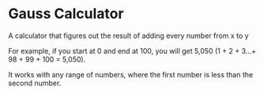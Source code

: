 # Gauss Calculator
A calculator that figures out the result of adding every number from x to y

For example, if you start at 0 and end at 100, you will get 5,050 (1 + 2 + 3...+ 98 + 99 + 100 = 5,050).

It works with any range of numbers, where the first number is less than the second number.
